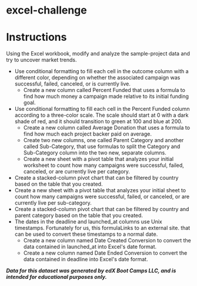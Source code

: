 # excel-challenge

# Instructions

Using the Excel workbook, modify and analyze the sample-project data and try to uncover market trends.
* Use conditional formatting to fill each cell in the outcome column with a different color, depending on whether the associated campaign was successful, failed, canceled, or is currently live.
  - Create a new column called Percent Funded that uses a formula to find how much money a campaign made relative to its initial funding goal.
* Use conditional formatting to fill each cell in the Percent Funded column according to a three-color scale. The scale should start at 0 with a dark shade of red, and it should transition to green at 100 and blue at 200.
  - Create a new column called Average Donation that uses a formula to find how much each project backer paid on average.
  - Create two new columns, one called Parent Category and another called Sub-Category, that use formulas to split the Category and Sub-Category column into the two new, separate columns.
  - Create a new sheet with a pivot table that analyzes your initial worksheet to count how many campaigns were successful, failed, canceled, or are currently live per category.
* Create a stacked-column pivot chart that can be filtered by country based on the table that you created.
* Create a new sheet with a pivot table that analyzes your initial sheet to count how many campaigns were successful, failed, or canceled, or are currently live per sub-category.
* Create a stacked-column pivot chart that can be filtered by country and parent category based on the table that you created.
* The dates in the deadline and launched_at columns use Unix timestamps. Fortunately for us, this formulaLinks to an external site. that can be used to convert these timestamps to a normal date.
  - Create a new column named Date Created Conversion to convert the data contained in launched_at into Excel's date format.
  - Create a new column named Date Ended Conversion to convert the data contained in deadline into Excel's date format.
 
***Data for this dataset was generated by edX Boot Camps LLC, and is intended for educational purposes only.***
